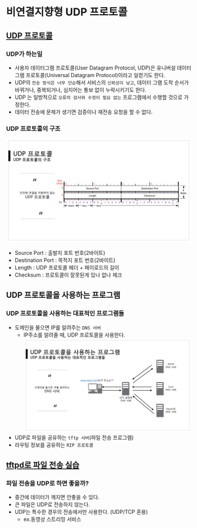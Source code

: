 # 비연결지향형 UDP 프로토콜

## [UDP 프로토콜](https://youtu.be/3MkI3FBFzX8?list=PL0d8NnikouEWcF1jJueLdjRIC4HsUlULi)

### UDP가 하는일

- 사용자 데이터그램 프로토콜(User Datagram Protocol, UDP)은 유니버설 데이터그램 프로토콜(Universal Datagram Protocol)이라고 일컫기도 한다.
- UDP의 `전송 방식은 너무 단순`해서 서비스의 `신뢰성이 낮고`, 데이터 그램 도착 순서가 바뀌거나, 중복되거나, 심지어는 통보 없이 누락시키기도 한다.
- UDP 는 일방적으로 `오류의 검사와 수정이 필요 없는` 프로그램에서 수행할 것으로 가정한다.
- 데이터 전송에 문제가 생기면 검증이나 재전송 요청을 할 수 없다.

### UDP 프로토콜의 구조

![img](./images/08/UDP.png)

- Source Port : 출발지 포트 번호(2바이트)
- Destination Port : 목적지 포트 번호(2바이트)
- Length : UDP 프로토콜 헤더 + 페이로드의 길이
- Checksum : 프로토콜이 잘못된게 있나 없나 체크

## UDP 프로토콜을 사용하는 프로그램

### UDP 프로토콜을 사용하는 대표적인 프로그램들

- 도메인을 물으면 IP를 알려주는 `DNS 서버`
  - IP주소를 알려줄 때, UDP 프로토콜을 사용한다.
    ![img](./images/08/DNS.png)
- UDP로 파일을 공유하는 `tftp 서버`(파일 전송 프로그램)
- 라우팅 정보를 공유하는 `RIP 프로토콜`

## [tftpd로 파일 전송 실습](https://youtu.be/5Woau-EJChw?list=PL0d8NnikouEWcF1jJueLdjRIC4HsUlULi)

### 파일 전송을 UDP로 하면 좋을까?

- 중간에 데이터가 깨지면 안좋을 수 있다.
- 큰 파일은 UDP로 전송하지 않는다.
- UDP는 특수한 경우의 전송에서만 사용한다. (UDP/TCP 혼용)
  - ex.동영상 스트리밍 서비스
